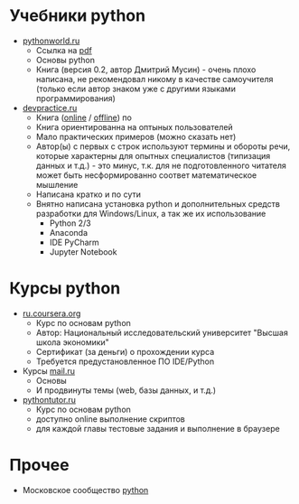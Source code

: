Учебники python
===============
* [pythonworld.ru](https://pythonworld.ru/samouchitel-python)
  * Ссылка на [pdf](https://pythonworld.ru/uploads/pythonworldru.pdf)
  * Основы python
  * Книга (версия 0.2, автор Дмитрий Мусин) - очень плохо написана, не рекомендовал никому в качестве самоучителя (только если автор знаком уже с другими языками программирования)
* [devpractice.ru](https://devpractice.ru/python-lessons/)
  * Книга ([online](https://devpractice.ru/python-lessons/) / [offline](https://devpractice.ru/book-python-lessons/)) по
  * Книга ориентированна на оптыных пользователей
  * Мало практических примеров (можно сказать нет)
  * Автор(ы) с первых с строк используют термины и обороты речи, которые характерны для опытных специалистов (типизация данных и т.д.) - это минус, т.к. для не подготовленного читателя может быть несформированно соответ математическое мышление
  * Написана кратко и по сути
  * Внятно написана установка python и дополнительных средств разработки для Windows/Linux, а так же их использование
    * Python 2/3
    * Anaconda
    * IDE PyCharm
    * Jupyter Notebook

Курсы python
============

* [ru.coursera.org](https://ru.coursera.org/learn/python-osnovy-programmirovaniya)
  * Курс по основам python
  * Автор:  Национальный исследовательский университет "Высшая школа экономики"
  * Сертификат (за деньги) о прохождении курса
  * Требуется предустановленное ПО IDE/Python 
* Курсы [mail.ru](https://geekbrains.ru/geek_university/python)
  * Основы
  * И продвинуты темы (web, базы данных, и т.д.)
* [pythontutor.ru](http://pythontutor.ru/)
  * Курс по основам python
  * доступно online выполнение скриптов
  * для каждой главы тестовые задания и выполнение в браузере
 
Прочее
======
* Московское сообщество [python](https://python.ru/)
